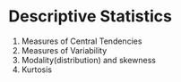 # Descriptive Statistics

1. Measures of Central Tendencies
2. Measures of Variability
3. Modality(distribution) and skewness
4. Kurtosis